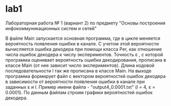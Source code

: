 # lab1
Лабораторная работа № 1 (вариант 2) по предмету "Основы построения инфокоммуникационных систем и сетей"

В файле Main запускается основная программа, где в цикле меняется вероятность появления ошибки в канале. 
С учетом этой вероятности вычисляется ошибка декодера при помощи класса Per, как отношение числа ошибок декодера
к числу экспериментов. Точность ε , с которой программа оценивает вероятность ошибки декодирования,
прописана в классе Main (от нее зависит число экспериментов).
Длина кодовой последовательности l так же прописана в классе Main.
На выходе программа формирует файл с вектором вероятностей ошибок декодера в зависимости от вероятности появления ошибки 
в канале при заданных ε и l. Пример имени файла - "output4_0.0001.txt" (l = 4, ε = 0.0001).
По данным файлам строим графики вероятностей ошибок декодера. 
